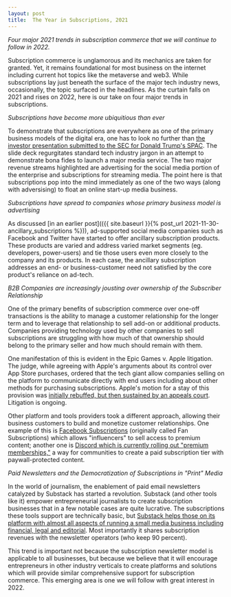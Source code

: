 ```yaml
---
layout: post
title:  The Year in Subscriptions, 2021
---
```


*Four major 2021 trends in subscription commerce that we will continue to follow in 2022.*

<!--excerpt--> 

Subscription commerce is unglamorous and its mechanics are taken for granted. Yet, it remains foundational for most business on the internet including current hot topics like the metaverse and web3. While subscriptions lay just beneath the surface of the major tech industry news, occasionally, the topic surfaced in the headlines. As the curtain falls on 2021 and rises on 2022, here is our take on four major trends in subscriptions.

*Subscriptions have become more ubiquitious than ever*

To demonstrate that subscriptions are everywhere as one of the primary business models of the digital era, one has to look no further than [the investor presentation submitted to the SEC for Donald Trump's SPAC](https://www.sec.gov/Archives/edgar/data/1849635/000119312521348593/d242442dex992.htm). The slide deck regurgitates standard tech industry jargon in an attempt to demonstrate bona fides to launch a major media service. The two major revenue streams highlighted are advertising for the social media portion of the enterprise and subscriptions for streaming media. The point here is that subscriptions pop into the mind immediately as one of the two ways (along with adversising) to float an online start-up media business. 

*Subscriptions have spread to companies whose primary business model is advertising*

As discussed [in an earlier post](({{ site.baseurl }}{% post_url 2021-11-30-ancillary_subscriptions %})), ad-supported social media companies such as Facebook and Twitter have started to offer ancillary subscription products. These products are varied and address varied market segments (eg. developers, power-users) and tie those users even more closely to the company and its products. In each case, the ancillary subscription addresses an end- or business-customer need not satisfied by the core product's reliance on ad-tech.

*B2B Companies are increasingly jousting over ownership of the Subscriber Relationship*

One of the primary benefits of subscription commerce over one-off transactions is the ability to manage a customer relationship for the longer term and to leverage that relationship to sell add-on or additional products. Companies providing technology used by other companies to sell subscriptions are struggling with how much of that ownership should belong to the primary seller and how much should remain with them.

One manifestation of this is evident in the Epic Games v. Apple litigation. The judge, while agreeing with Apple's arguments about its control over App Store purchases, ordered that the tech giant allow companies selling on the platform to communicate directly with end users including about other methods for purchasing subscriptions. Apple's motion for a stay of this provision was [initially rebuffed, but then sustained by an appeals court](https://www.theverge.com/2021/12/8/22814147/epic-apple-app-store-injunction-paused). Litigation is ongoing.

Other platform and tools providers took a different approach, allowing their business customers to build and monetize customer relationships. One example of this is [Facebook Subscriptions](https://www.facebook.com/creators/earn-money-with-subscriptions) (originally called Fan Subscriptions) which allows "influencers" to sell access to premium content; another one is [Discord which is currently rolling out "premium memberships,"](https://techcrunch.com/2021/12/07/discord-premium-memberships/) a way for communities to create a paid subscription tier with paywall-protected content.

*Paid Newsletters and the Democratization of Subscriptions in "Print" Media*

In the world of journalism, the enablement of paid email newsletters catalyzed by Substack has started a revolution. Substack (and other tools like it) empower entrepreneurial journalists to create subscription businesses that in a few notable cases are quite lucrative. The subscriptions these tools support are technically basic, but [Substack helps those on its platform with almost all aspects of running a small media business including financial, legal and editorial](https://substack.com/going-paid-guide). Most importantly it shares subscription revenues with the newsletter operators (who keep 90 percent). 

This trend is important not because the subscription newsletter model is applicable to all businesses, but because we believe that it will encourage entrepreneurs in other industry verticals to create platforms and solutions which will provide similar comprehensive support for subscription commerce. This emerging area is one we will follow with great interest in 2022.